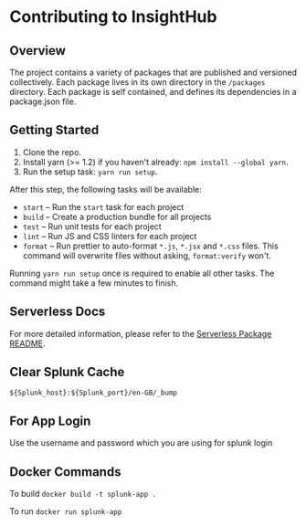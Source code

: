 # Contributing to InsightHub

## Overview

The project contains a variety of packages that are published and versioned collectively. Each package lives in its own
directory in the `/packages` directory. Each package is self contained, and defines its dependencies in a package.json file.

## Getting Started

1. Clone the repo.
2. Install yarn (>= 1.2) if you haven't already: `npm install --global yarn`.
3. Run the setup task: `yarn run setup`.

After this step, the following tasks will be available:

-   `start` – Run the `start` task for each project
-   `build` – Create a production bundle for all projects
-   `test` – Run unit tests for each project
-   `lint` – Run JS and CSS linters for each project
-   `format` – Run prettier to auto-format `*.js`, `*.jsx` and `*.css` files. This command will overwrite files without
    asking, `format:verify` won't.

Running `yarn run setup` once is required to enable all other tasks. The command might take a few minutes to finish.

## Serverless Docs

For more detailed information, please refer to the [Serverless Package README](./packages/serverless/README.md).

## Clear Splunk Cache

`${Splunk_host}:${Splunk_port}/en-GB/_bump`

## For App Login

Use the username and password which you are using for splunk login

## Docker Commands

To build `docker build -t splunk-app .`

To run `docker run splunk-app`
